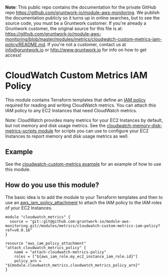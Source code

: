 **Note**: This public repo contains the documentation for the private GitHub repo <https://github.com/gruntwork-io/module-aws-monitoring>.
We publish the documentation publicly so it turns up in online searches, but to see the source code, you must be a Gruntwork customer.
If you're already a Gruntwork customer, the original source for this file is at: <https://github.com/gruntwork-io/module-aws-monitoring/blob/master/modules/metrics/cloudwatch-custom-metrics-iam-policy/README.md>.
If you're not a customer, contact us at <info@gruntwork.io> or <http://www.gruntwork.io> for info on how to get access!

# CloudWatch Custom Metrics IAM Policy

This module contains Terraform templates that define an [IAM
policy](http://docs.aws.amazon.com/AmazonCloudWatch/latest/DeveloperGuide/QuickStartEC2Instance.html#d0e22325) required
for reading and writing CloudWatch metrics. You can attach this IAM policy to any EC2 Instances that need CloudWatch
metrics.

Note: CloudWatch provides many metrics for your EC2 Instances by default, but not memory and disk usage metrics. See the
[cloudwatch-memory-disk-metrics-scripts module](../cloudwatch-memory-disk-metrics-scripts) for scripts you can use to
configure your EC2 Instances to report memory and disk usage metrics as well.

## Example

See the [cloudwatch-custom-metrics example](/examples/cloudwatch-custom-metrics) for an example of how to use this
module.

## How do you use this module?

The basic idea is to add the module to your Terraform templates and then to use an
[aws_iam_policy_attachment](https://www.terraform.io/docs/providers/aws/r/iam_policy_attachment.html) to attach the IAM
policy to the IAM roles of your EC2 Instances.

```hcl
module "cloudwatch_metrics" {
  source = "git::git@github.com:gruntwork-io/module-aws-monitoring.git//modules/metrics/cloudwatch-custom-metrics-iam-policy?ref=v0.0.18"
}

resource "aws_iam_policy_attachment" "attach_cloudwatch_metrics_policy" {
    name = "attach-cloudwatch-metrics-policy"
    roles = ["${aws_iam_role.my_ec2_instance_iam_role.id}"]
    policy_arn = "${module.cloudwatch_metrics.cloudwatch_metrics_policy_arn}"
}
```
